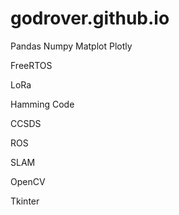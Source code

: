 # godrover.github.io

Pandas Numpy Matplot Plotly

FreeRTOS

LoRa

Hamming Code

CCSDS

ROS

SLAM

OpenCV

Tkinter
